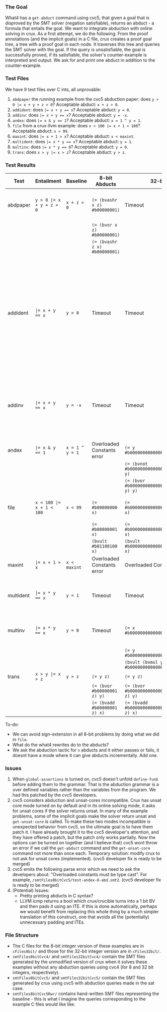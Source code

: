 ### The Goal 
What4 has a `get-abduct` command using cvc5, that given a goal that is disproved by the SMT solver (negation satisfiable), returns an abduct - a formula that entails the goal. We want to integrate abduction with online solving in crux. As a first attempt, we do the following. From the proof annotations (and the implicit goals) in a C file, crux creates a proof goal tree, a tree with a proof goal in each node. It traverses this tree and queries the SMT solver with the goal. If the query is unsatisfiable, the goal is successfully proved, if its satisfiable, the solver's counter-example is interpreted and output. We ask for and print one abduct in addition to the counter-example.

### Test Files
We have 9 test files over C ints, all unprovable:
1. `abdpaper` the running example from the cvc5 abduction paper: does `y > 0 |= x + y + z > 0`? Acceptable abduct: `x + z > 0`.
2. `addident`: does `|= x + y == x`? Acceptable abduct: `y = 0`.
3. `addinv`: does `|= x + y == x`? Acceptable abduct: `y = -x`.
4. `andex`: does `|= x & y == 1`? Acceptable abduct: `x = 1 ^ y = 1`.
5. `file` from a crux-llvm example: does `x < 100 |= x + 1 < 100`? Acceptable abduct: `x < 99`.
6. `maxint`: does `|= x + 1 > x`? Acceptable abduct: `x < maxint`.
7. `multident`: does `|= x * y == x`? Acceptable abduct: `y = 1`.
8. `multinv`: does `|= x * y == 0`? Acceptable abduct: `y = 0`.
9. `trans`: does `x > y |= x > z`? Acceptable abduct: `y > z`.

### Test Results

| Test       | Entailment                  | Baseline           | 8-bit Abducts                 | 32-bit Abducts                                           | Notes
|------------|-----------------------------|--------------------|-------------------------------|----------------------------------------------------------|----------------------------------------------
| abdpaper   | `y > 0 \|= x + y + z > 0`   | `x + z > 0`        | `(= (bvashr x z) #b00000001)` | Timeout                                                  | 8-bit: sign-ext; 32-bit: 1 abduct
|            |                             |                    | `(= (bvor x z) #b00000001)`   |                                                          | 
|            |                             |                    | `(= (bvashr z x) #b00000001)` |                                                          | 
| addident   | `\|= x + y == x`            | `y = 0`            | Timeout                       | Timeout                                                  | 8-bit: what4 rewrites as `y = 0`, removes `x`; 32-bit: what4 rewrites as `[(y < 0) v (x < 0) v ~(y + x < 0)] v [~(y < 0) v ~(x < 0) v (y + x < 0)]`
| addinv     | `\|= x + y == x`            | `y = -x`           | Timeout                       | Timeout                                                  | 8-bit: 1 abduct, sign-ext; 32-bit: 2 abducts; both: what4 rewrites as `x = -y`
| andex      | `\|= x & y == 1`            | `x = 1 ^ y = 1`    | Overloaded Constants error    | `(= y #b00000000000000000000000000000001)`               | 
|            |                             |                    |                               | `(= (bvnot #b00000000000000000000000000000000) y)`       |
|            |                             |                    |                               | `(= (bvor #b00000000000000000000000000000001 y) y)`      |
| file       | `x < 100 \|= x + 1 < 100`   | `x < 99`           | `(= #b00000000 x)`            | `(= #b00000000000000000000000000000000 x)`               | 8-bit: doesn't sign-ext
|            |                             |                    | `(= #b00000001 x)`            | `(= #b00000000000000000000000000000001 x)`               |
|            |                             |                    | `(bvult #b01100100 x)`        | `(bvult #b00000000000000000000000001100100 x)`           |
| maxint     | `\|= x + 1 > x`             | `x < maxint`       | Overloaded Constants error    | Overloaded Constants error                               |
|            |                             |                    |                               |                                                          |
|            |                             |                    |                               |                                                          |
| multident  | `\|= x * y == x`            | `y = 1`            | Timeout                       | Timeout                                                  | 8-bit: sign-ext; both: 2 abducts
|            |                             |                    |                               |                                                          |
| multinv    | `\|= x * y == x`            | `y = 0`            | Timeout                       | `(= x #b00000000000000000000000000000000)`               | 8-bit: sign-ext; both: 2 abducts
|            |                             |                    |                               | `(= y #b00000000000000000000000000000000)`               |
|            |                             |                    |                               | `(bvult (bvmul y x) #b00000000000000000000000000000001)` |
| trans      | `x > y \|= x > z`           | `y > z`            | `(= y z)`                     | `(= y z)`                                                | 
|            |                             |                    | `(= (bvor #b00000001 z) y)`   | `(= (bvor #b00000000000000000000000000000001 z) y)`      |
|            |                             |                    | `(= (bvadd #b00000001 z) x)`  | `(= (bvadd #b00000000000000000000000000000001 z) x)`     |
To-do:
* We can avoid sign-extension in all 8-bit problems by doing what we did in `file`.
* What do the what4 rewrites do to the abducts?
* We ask the abduction tactic for `n` abducts and it either passes or fails, it doesnt have a mode where it can give abducts incrementally. Add one.

### Issues
1. When `global-assertions` is turned on, cvc5 doesn't unfold `define-fun`s before adding them to the grammar. That is the abduction grammar is a over defined variables rather than the variables from the program. We had this patched by the cvc5 developers.
2. cvc5 considers abduction and unsat-cores incompatible. Crux has unsat core mode turned on by default and in its online solving mode, it asks for unsat cores if the solver returns unsat. In many of the example problems, some of the implicit goals make the solver return unsat and `get-unsat-core` is called. To make these two modes incompatible is unexpected behavior from cvc5, so the ultimate goal is to have them patch it. I have already brought it to the cvc5 developer's attention, and they have offered a patch, but the patch only works partially. Now the options can be turned on together (and I believe that) cvc5 wont throw an error if we call the `get-abduct` command and the `get-unsat-core` command not more than once each. Temporary solution: modify crux to not ask for unsat cores (implemented). (cvc5 developer fix is ready to be merged)
3. cvc5 emits the following parse error which we need to ask the developers about: "Overloaded constants must be type cast". For example, `/smtFiles8bitCvc5/test-andex-8-abd.smt2`. (cvc5 developer fix is ready to be merged)
4. (Potential) Issues:
    * Pretty printing abducts in C syntax?
    * LLVM icmp returns a bool which crux/crucible turns into a 1 bit BV and then pads it using an ITE. If this is done automatically, perhaps we would benefit from replacing this whole thing by a much simpler translation of this construct, one that avoids all the (potentially) unnecessary padding and ITEs.

### File Structure
- The C files for the 8-bit integer version of these examples are in `cFiles8bit/` and those for the 32-bit integer version are in `cFiles32bit/`.
- `smtFiles8bitCvc4/` and `smtFiles32bitCvc4/` contain the SMT files generated by the unmodified version of crux when it solves these examples without any abduction queries using cvc4 (for 8 and 32 bit integers, respectively).
- `smtFiles8bitCvc5/` and `smtFiles32bitCvc5/` contain the SMT files generated by crux using cvc5 with abduction queries made in the sat case.
- `smtFiles8bitCvc5Rwr/` contains hand-written SMT files representing the baseline - this is what I imagine the queries corresponding to the example C files would like like. 

